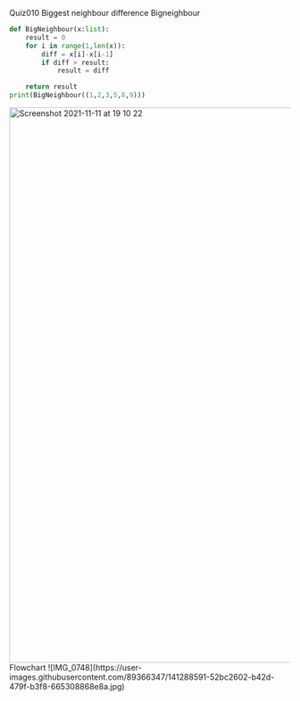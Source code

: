 Quiz010
Biggest neighbour difference
Bigneighbour

```py
def BigNeighbour(x:list):
    result = 0
    for i in range(1,len(x)):
        diff = x[i]-x[i-1]
        if diff > result:
            result = diff

    return result
print(BigNeighbour((1,2,3,5,8,9)))
```
<img width="995" alt="Screenshot 2021-11-11 at 19 10 22" src="https://user-images.githubusercontent.com/89366347/141279819-13a5bca2-9a83-4912-9904-95c1d0e7b2b1.png">
Flowchart
![IMG_0748](https://user-images.githubusercontent.com/89366347/141288591-52bc2602-b42d-479f-b3f8-665308868e8a.jpg)
